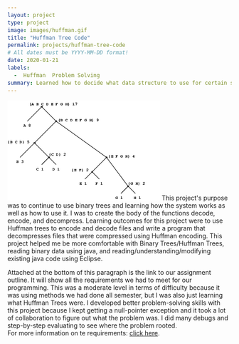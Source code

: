 ```yaml
---
layout: project 
type: project
image: images/huffman.gif
title: "Huffman Tree Code"
permalink: projects/huffman-tree-code
# All dates must be YYYY-MM-DD format!
date: 2020-01-21
labels:
  -  Huffman  Problem Solving
summary: Learned how to decide what data structure to use for certain situations.
---
```

<img class="ui medium right floated rounded image" src="../images/huffman.gif">
  This project's purpose was to continue to use binary trees and learning how the system works as well as how to use it.  I was to create the body of the functions decode, encode, and decompress.  Learning outcomes for this project were to use Huffman trees to encode and decode files and write a program that decompresses files that were compressed using Huffman encoding.  This project helped me be more comfortable with Binary Trees/Huffman Trees, reading binary data using java, and reading/understanding/modifying existing java code using Eclipse.  

  Attached at the bottom of this paragraph is the link to our assignment outline.  It will show all the requirements we had to meet for our programming.  This was a moderate level in terms of difficulty because it was using methods we had done all semester, but I was also just learning what Huffman Trees were.  I developed better problem-solving skills with this project because I kept getting a null-pointer exception and it took a lot of collaboration to figure out what the problem was.  I did many debugs and step-by-step evaluating to see where the problem rooted.  
For more information on te requirements: [click here](http://courses.ics.hawaii.edu/ics211f18/morea/120.trees/experience-H11.html).
